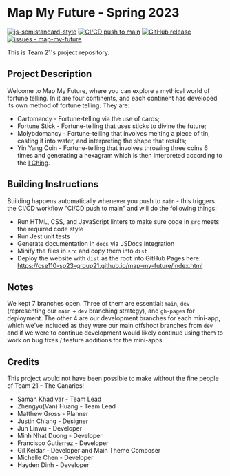 #   Map My Future - Spring 2023

[![js-semistandard-style](https://img.shields.io/badge/code%20style-semistandard-brightgreen.svg)](https://github.com/standard/semistandard) 
[![CI/CD push to main](https://github.com/cse110-sp23-group21/map-my-future/workflows/CI%2FCD%20push%20to%20main/badge.svg)](https://github.com/cse110-sp23-group21/map-my-future/actions?query=workflow:"CI/CD+push+to+main")
[![GitHub release](https://img.shields.io/github/release/cse110-sp23-group21/map-my-future?include_prereleases=&sort=semver&color=blue)](https://github.com/cse110-sp23-group21/map-my-future/releases/)
[![issues - map-my-future](https://img.shields.io/github/issues/cse110-sp23-group21/map-my-future)](https://github.com/cse110-sp23-group21/map-my-future/issues)

This is Team 21's project repository.

##  Project Description

Welcome to Map My Future, where you can explore a mythical world of fortune telling. In it are four continents, and each continent has developed its own method of fortune telling. They are:
- Cartomancy - Fortune-telling via the use of cards;
- Fortune Stick - Fortune-telling that uses sticks to divine the future;
- Molybdomancy - Fortune-telling that involves melting a piece of tin, casting it into water, and interpreting the shape that results;
- Yin Yang Coin - Fortune-telling that involves throwing three coins 6 times and generating a hexagram which is then interpreted according to the [I Ching](https://en.wikipedia.org/wiki/Hexagram_(I_Ching)).

##  Building Instructions

Building happens automatically whenever you push to `main` - this triggers the CI/CD workflow "CI/CD push to main" and will do the following things:
- Run HTML, CSS, and JavaScript linters to make sure code in `src` meets the required code style
- Run Jest unit tests
- Generate documentation in `docs` via JSDocs integration
- Minify the files in `src` and copy them into `dist`
- Deploy the website with `dist` as the root into GitHub Pages here: https://cse110-sp23-group21.github.io/map-my-future/index.html

##  Notes

We kept 7 branches open. Three of them are essential: `main`, `dev` (representing our `main` + `dev` branching strategy), and `gh-pages` for deployment.
The other 4 are our development branches for each mini-app, which we've included as they were our main offshoot branches from `dev` and if we were to continue development would likely continue using them
to work on bug fixes / feature additions for the mini-apps.

##  Credits

This project would not have been possible to make without the fine people of Team 21 - The Canaries!

- Saman Khadivar - Team Lead
- Zhengyu(Van) Huang - Team Lead
- Matthew Gross - Planner
- Justin Chiang - Designer
- Jun Linwu - Developer
- Minh Nhat Duong - Developer
- Francisco Gutierrez - Developer
- Gil Keidar - Developer and Main Theme Composer
- Michelle Chen - Developer
- Hayden Dinh - Developer
